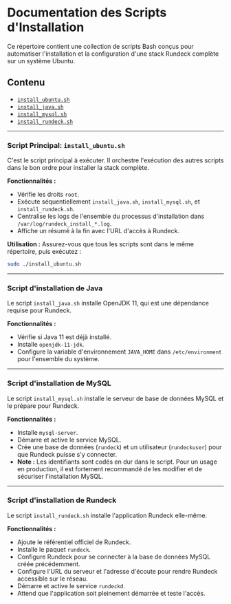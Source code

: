 # Documentation des Scripts d'Installation

Ce répertoire contient une collection de scripts Bash conçus pour automatiser l'installation et la configuration d'une stack Rundeck complète sur un système Ubuntu.

## Contenu

- [`install_ubuntu.sh`](#script-principal-install_ubuntush)
- [`install_java.sh`](#script-dinstallation-de-java)
- [`install_mysql.sh`](#script-dinstallation-de-mysql)
- [`install_rundeck.sh`](#script-dinstallation-de-rundeck)

---

### Script Principal: `install_ubuntu.sh`

C'est le script principal à exécuter. Il orchestre l'exécution des autres scripts dans le bon ordre pour installer la stack complète.

**Fonctionnalités :**
- Vérifie les droits `root`.
- Exécute séquentiellement `install_java.sh`, `install_mysql.sh`, et `install_rundeck.sh`.
- Centralise les logs de l'ensemble du processus d'installation dans `/var/log/rundeck_install_*.log`.
- Affiche un résumé à la fin avec l'URL d'accès à Rundeck.

**Utilisation :**
Assurez-vous que tous les scripts sont dans le même répertoire, puis exécutez :
```bash
sudo ./install_ubuntu.sh
```

---

### Script d'installation de Java

Le script `install_java.sh` installe OpenJDK 11, qui est une dépendance requise pour Rundeck.

**Fonctionnalités :**
- Vérifie si Java 11 est déjà installé.
- Installe `openjdk-11-jdk`.
- Configure la variable d'environnement `JAVA_HOME` dans `/etc/environment` pour l'ensemble du système.

---

### Script d'installation de MySQL

Le script `install_mysql.sh` installe le serveur de base de données MySQL et le prépare pour Rundeck.

**Fonctionnalités :**
- Installe `mysql-server`.
- Démarre et active le service MySQL.
- Crée une base de données (`rundeck`) et un utilisateur (`rundeckuser`) pour que Rundeck puisse s'y connecter.
- **Note :** Les identifiants sont codés en dur dans le script. Pour un usage en production, il est fortement recommandé de les modifier et de sécuriser l'installation MySQL.

---

### Script d'installation de Rundeck

Le script `install_rundeck.sh` installe l'application Rundeck elle-même.

**Fonctionnalités :**
- Ajoute le référentiel officiel de Rundeck.
- Installe le paquet `rundeck`.
- Configure Rundeck pour se connecter à la base de données MySQL créée précédemment.
- Configure l'URL du serveur et l'adresse d'écoute pour rendre Rundeck accessible sur le réseau.
- Démarre et active le service `rundeckd`.
- Attend que l'application soit pleinement démarrée et teste l'accès.